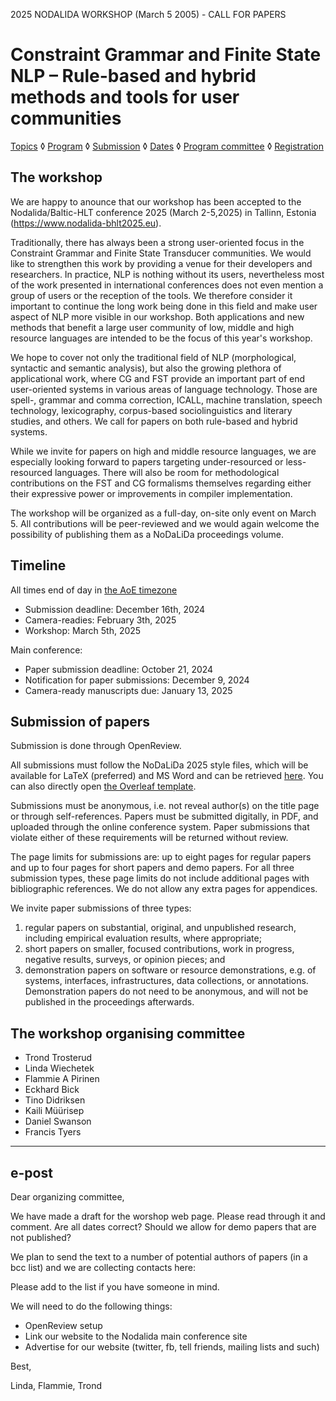 2025 NODALIDA WORKSHOP (March 5 2005) - CALL FOR PAPERS

Constraint Grammar and Finite State NLP – Rule-based and hybrid methods and tools for user communities
=========

[Topics](topics.md) ◊ [Program](program.md) ◊ [Submission](submission.md) ◊ [Dates](dates.md) ◊ [Program committee](programcommittee.md) ◊ [Registration](registration.md)

## The workshop


We are happy to anounce that our workshop has been accepted to the Nodalida/Baltic-HLT conference 2025 (March 2-5,2025) in Tallinn, Estonia (https://www.nodalida-bhlt2025.eu).

Traditionally, there has always been a strong user-oriented focus in the Constraint Grammar and Finite State Transducer communities. We would like to strengthen this work by providing a venue for their developers and researchers. In practice, NLP is nothing without its users, nevertheless most of the work presented in international conferences does not even mention a group of users or the reception of the tools. We therefore consider it important to continue the long work being done in this field and make user aspect of NLP more visible in our workshop. Both applications and new methods that benefit a large user community of low, middle and high resource languages are intended to be the focus of this year's workshop.

We hope to cover not only the traditional field of NLP (morphological, syntactic and semantic analysis), but also the growing plethora of applicational work, where CG and FST provide an important part of end user-oriented systems in various areas of language technology. Those are spell-, grammar and comma correction, ICALL, machine translation, speech technology, lexicography, corpus-based sociolinguistics and literary studies, and others. We call for papers on both rule-based and hybrid systems.

While we invite for papers on high and middle resource languages, we are especially looking forward to papers targeting under-resourced or less-resourced languages. There will also be room for methodological contributions on the FST and CG formalisms themselves regarding either their expressive power or improvements in compiler implementation.

The workshop will be organized as a full-day, on-site only event on March 5. All contributions will be peer-reviewed and we would again welcome the possibility of publishing them as a NoDaLiDa proceedings volume. 

## Timeline

All times end of day in [the AoE timezone]()

* Submission deadline: December 16th, 2024
* Camera-readies: February 3th, 2025
* Workshop: March 5th, 2025

Main conference:
* Paper submission deadline: October 21, 2024
* Notification for paper submissions: December 9, 2024
* Camera-ready manuscripts due: January 13, 2025

## Submission of papers

Submission is done through OpenReview. 

All submissions must follow the NoDaLiDa 2025 style files, which will be available for LaTeX (preferred) and MS Word and can be retrieved [here](https://drive.google.com/file/d/1VuzuZ-KwJ5zOV7RPsbuje7hRMSN1EfwC/view). 
You can also directly open [the Overleaf template](https://www.overleaf.com/latex/templates/instructions-for-nodalida-baltic-hlt-2025-submissions/vntbxsmmzyqj).

Submissions must be anonymous, i.e. not reveal author(s) on the title page or through self-references. Papers must be submitted digitally, in PDF, and uploaded through the online conference system. Paper submissions that violate either of these requirements will be returned without review.

The page limits for submissions are: up to eight pages for regular papers and up to four pages for short papers and demo papers. For all three submission types, these page limits do not include additional pages with bibliographic references. We do not allow any extra pages for appendices. 


We invite paper submissions of three types: 

1. regular papers on substantial, original, and unpublished research, including empirical evaluation results, where appropriate;
2. short papers on smaller, focused contributions, work in progress, negative results, surveys, or opinion pieces; and 
3. demonstration papers on software or resource demonstrations, e.g. of systems, interfaces, infrastructures, data collections, or annotations. Demonstration papers do not need to be anonymous, and will not be published in the proceedings afterwards. 

## The workshop organising committee

- Trond Trosterud
- Linda Wiechetek
- Flammie A Pirinen
- Eckhard Bick
- Tino Didriksen
- Kaili Müürisep
- Daniel Swanson
- Francis Tyers

* * *

## e-post

Dear organizing committee,

We have made a draft for the worshop web page. Please read through it and comment. Are all dates correct? Should we allow for demo papers that are not published?

We plan to send the text to a number of potential authors of papers (in a bcc list) and we are collecting contacts here:

Please add to the list if you have someone in mind.

We will need to do the following things:
* OpenReview setup
* Link our website to the Nodalida main conference site
* Advertise for our website (twitter, fb, tell friends, mailing lists and such)

Best,

Linda, Flammie, Trond